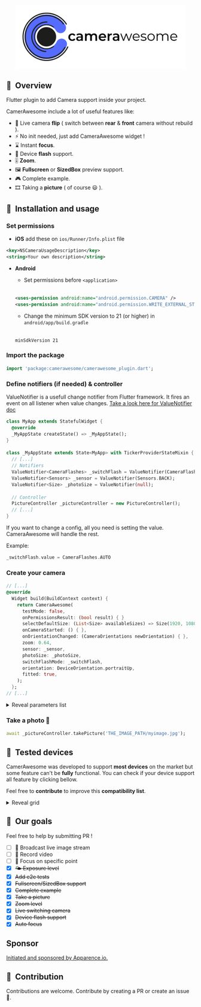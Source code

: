 <p align="center">
	<a href="https://apparence.io/">
		<img src="logo/banner.png" width="456" alt="camerawesome_logo">
	</a>
</p>

## 🚀&nbsp; Overview

Flutter plugin to add Camera support inside your project.

CamerAwesome include a lot of useful features like:

- 📲 Live camera **flip** ( switch between **rear** & **front** camera without rebuild ).
- ⚡️ No init needed, just add CameraAwesome widget !
- ⌛️ Instant **focus**.
- 📸 Device **flash** support.
- 🎚 **Zoom**.
- 🖼 **Fullscreen** or **SizedBox** preview support.
- 🎮 Complete example.
- 🎞 Taking a **picture** ( of course 😃 ).

## 📖&nbsp; Installation and usage

### Set permissions
   - **iOS** add these on ```ios/Runner/Info.plist``` file

```xml
<key>NSCameraUsageDescription</key>
<string>Your own description</string>
```

  - **Android**
    - Set permissions before ```<application>```
    <br />

    ```xml
    <uses-permission android:name="android.permission.CAMERA" />
    <uses-permission android:name="android.permission.WRITE_EXTERNAL_STORAGE" />
    ```

    - Change the minimum SDK version to 21 (or higher) in ```android/app/build.gradle```
    <br />

    ```
    minSdkVersion 21
    ```

### Import the package
```dart
import 'package:camerawesome/camerawesome_plugin.dart';
```

### Define notifiers (if needed) & controller
ValueNotifier is a usefull change notifier from Flutter framework. It fires an event on all listener when value changes.
[Take a look here for ValueNotifier doc](https://api.flutter.dev/flutter/foundation/ValueNotifier-class.html)

```dart
class MyApp extends StatefulWidget {
  @override
  _MyAppState createState() => _MyAppState();
}

class _MyAppState extends State<MyApp> with TickerProviderStateMixin {
  // [...]
  // Notifiers
  ValueNotifier<CameraFlashes> _switchFlash = ValueNotifier(CameraFlashes.NONE);
  ValueNotifier<Sensors> _sensor = ValueNotifier(Sensors.BACK);
  ValueNotifier<Size> _photoSize = ValueNotifier(null);

  // Controller
  PictureController _pictureController = new PictureController();
  // [...]
}
```


If you want to change a config, all you need is setting the value. CameraAwesome will handle the rest.

Example:
```dart
_switchFlash.value = CameraFlashes.AUTO
```


### Create your camera

```dart
// [...]
@override
  Widget build(BuildContext context) {
    return CameraAwesome(
      testMode: false,
      onPermissionsResult: (bool result) { }
      selectDefaultSize: (List<Size> availableSizes) => Size(1920, 1080),
      onCameraStarted: () { },
      onOrientationChanged: (CameraOrientations newOrientation) { },
      zoom: 0.64,
      sensor: _sensor,
      photoSize: _photoSize,
      switchFlashMode: _switchFlash,
      orientation: DeviceOrientation.portraitUp,
      fitted: true,
    );
  };
// [...]
```


<details>
<summary>Reveal parameters list</summary>
<p>

| Param | Type  | Description | Required |
| ---   | ---   | ---         | --- |
| testMode | ```boolean``` | true to wrap texture |  |
| onPermissionsResult | ```OnPermissionsResult``` | implement this to have a callback after CameraAwesome asked for permissions |  |
| selectDefaultSize | ```OnAvailableSizes``` | implement this to select a default size from device available size list | ✅ |
| onCameraStarted | ```OnCameraStarted``` | notify client that camera started |  |
| onOrientationChanged | ```OnOrientationChanged``` | notify client that orientation changed |  |
| switchFlashMode | ```ValueNotifier<CameraFlashes>``` | change flash mode |  |
| zoom | ```ValueNotifier<double>``` | Zoom from native side. Must be between **0** and **1** |  |
| sensor | ```ValueNotifier<Sensors>``` | sensor to initiate **BACK** or **FRONT** | ✅ |
| photoSize | ```ValueNotifier<Size>``` | choose your photo size from the [selectDefaultSize] method |  |
| orientation | ```DeviceOrientation``` | initial orientation |  |
| fitted | ```bool``` | whether camera preview must be as big as it needs or cropped to fill with. false by default |  |

</p>
</details>

### Take a photo 🎉

```dart
await _pictureController.takePicture('THE_IMAGE_PATH/myimage.jpg');
```

## 📱&nbsp; Tested devices

CamerAwesome was developed to support **most devices** on the market but some feature can't be **fully** functional. You can check if your device support all feature by clicking bellow.

Feel free to **contribute** to improve this **compatibility list**.

<details>
<summary>Reveal grid</summary>
<p>

| Devices       | Flash | Focus | Zoom | Flip |
| ------------- | ----- | ----- | ---- | ---- |
| iPhone X      | ✅    | ✅    | ✅    | ✅   |
| iPhone 7      | ✅    | ✅    | ✅    | ✅   |
| One Plus 6T   | ✅    | ✅    | ✅    | ✅   |
| Xiaomi redmi  | ✅    | ✅    | ✅    | ✅   |
| Honor 7       | ✅    | ✅    | ✅    | ✅   |

</p>
</details>

## 🎯&nbsp; Our goals

Feel free to help by submitting PR !

- [ ] 📡 Broadcast live image stream
- [ ] 🎥 Record video
- [ ] 🌠 Focus on specific point
- [x] ~~🌤 Exposure level~~
- [x] ~~Add e2e tests~~
- [x] ~~Fullscreen/SizedBox support~~
- [x] ~~Complete example~~
- [x] ~~Take a picture~~
- [x] ~~Zoom level~~
- [x] ~~Live switching camera~~
- [x] ~~Device flash support~~
- [x] ~~Auto focus~~

## Sponsor
[Initiated and sponsored by Apparence.io.](https://apparence.io)


## 👥&nbsp; Contribution

Contributions are welcome.
Contribute by creating a PR or create an issue 🎉.